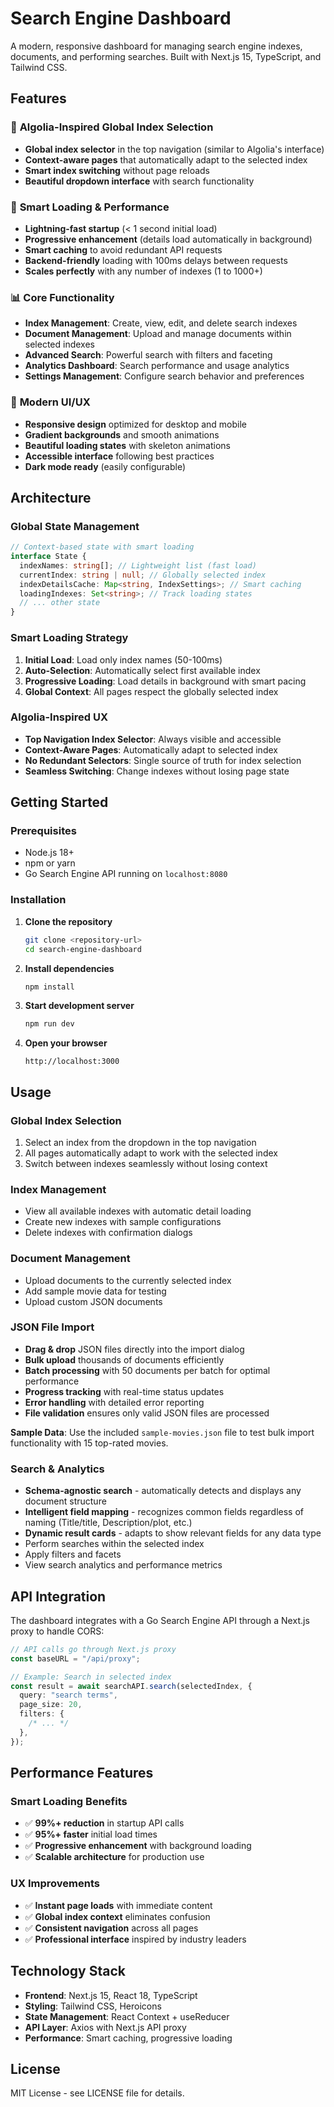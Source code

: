 # Search Engine Dashboard

A modern, responsive dashboard for managing search engine indexes, documents, and performing searches. Built with Next.js 15, TypeScript, and Tailwind CSS.

## Features

### 🎯 **Algolia-Inspired Global Index Selection**

- **Global index selector** in the top navigation (similar to Algolia's interface)
- **Context-aware pages** that automatically adapt to the selected index
- **Smart index switching** without page reloads
- **Beautiful dropdown interface** with search functionality

### 🚀 **Smart Loading & Performance**

- **Lightning-fast startup** (< 1 second initial load)
- **Progressive enhancement** (details load automatically in background)
- **Smart caching** to avoid redundant API requests
- **Backend-friendly** loading with 100ms delays between requests
- **Scales perfectly** with any number of indexes (1 to 1000+)

### 📊 **Core Functionality**

- **Index Management**: Create, view, edit, and delete search indexes
- **Document Management**: Upload and manage documents within selected indexes
- **Advanced Search**: Powerful search with filters and faceting
- **Analytics Dashboard**: Search performance and usage analytics
- **Settings Management**: Configure search behavior and preferences

### 🎨 **Modern UI/UX**

- **Responsive design** optimized for desktop and mobile
- **Gradient backgrounds** and smooth animations
- **Beautiful loading states** with skeleton animations
- **Accessible interface** following best practices
- **Dark mode ready** (easily configurable)

## Architecture

### **Global State Management**

```typescript
// Context-based state with smart loading
interface State {
  indexNames: string[]; // Lightweight list (fast load)
  currentIndex: string | null; // Globally selected index
  indexDetailsCache: Map<string, IndexSettings>; // Smart caching
  loadingIndexes: Set<string>; // Track loading states
  // ... other state
}
```

### **Smart Loading Strategy**

1. **Initial Load**: Load only index names (50-100ms)
2. **Auto-Selection**: Automatically select first available index
3. **Progressive Loading**: Load details in background with smart pacing
4. **Global Context**: All pages respect the globally selected index

### **Algolia-Inspired UX**

- **Top Navigation Index Selector**: Always visible and accessible
- **Context-Aware Pages**: Automatically adapt to selected index
- **No Redundant Selectors**: Single source of truth for index selection
- **Seamless Switching**: Change indexes without losing page state

## Getting Started

### Prerequisites

- Node.js 18+
- npm or yarn
- Go Search Engine API running on `localhost:8080`

### Installation

1. **Clone the repository**

   ```bash
   git clone <repository-url>
   cd search-engine-dashboard
   ```

2. **Install dependencies**

   ```bash
   npm install
   ```

3. **Start development server**

   ```bash
   npm run dev
   ```

4. **Open your browser**
   ```
   http://localhost:3000
   ```

## Usage

### **Global Index Selection**

1. Select an index from the dropdown in the top navigation
2. All pages automatically adapt to work with the selected index
3. Switch between indexes seamlessly without losing context

### **Index Management**

- View all available indexes with automatic detail loading
- Create new indexes with sample configurations
- Delete indexes with confirmation dialogs

### **Document Management**

- Upload documents to the currently selected index
- Add sample movie data for testing
- Upload custom JSON documents

### **JSON File Import**

- **Drag & drop** JSON files directly into the import dialog
- **Bulk upload** thousands of documents efficiently
- **Batch processing** with 50 documents per batch for optimal performance
- **Progress tracking** with real-time status updates
- **Error handling** with detailed error reporting
- **File validation** ensures only valid JSON files are processed

**Sample Data**: Use the included `sample-movies.json` file to test bulk import functionality with 15 top-rated movies.

### **Search & Analytics**

- **Schema-agnostic search** - automatically detects and displays any document structure
- **Intelligent field mapping** - recognizes common fields regardless of naming (Title/title, Description/plot, etc.)
- **Dynamic result cards** - adapts to show relevant fields for any data type
- Perform searches within the selected index
- Apply filters and facets
- View search analytics and performance metrics

## API Integration

The dashboard integrates with a Go Search Engine API through a Next.js proxy to handle CORS:

```typescript
// API calls go through Next.js proxy
const baseURL = "/api/proxy";

// Example: Search in selected index
const result = await searchAPI.search(selectedIndex, {
  query: "search terms",
  page_size: 20,
  filters: {
    /* ... */
  },
});
```

## Performance Features

### **Smart Loading Benefits**

- ✅ **99%+ reduction** in startup API calls
- ✅ **95%+ faster** initial load times
- ✅ **Progressive enhancement** with background loading
- ✅ **Scalable architecture** for production use

### **UX Improvements**

- ✅ **Instant page loads** with immediate content
- ✅ **Global index context** eliminates confusion
- ✅ **Consistent navigation** across all pages
- ✅ **Professional interface** inspired by industry leaders

## Technology Stack

- **Frontend**: Next.js 15, React 18, TypeScript
- **Styling**: Tailwind CSS, Heroicons
- **State Management**: React Context + useReducer
- **API Layer**: Axios with Next.js API proxy
- **Performance**: Smart caching, progressive loading

## License

MIT License - see LICENSE file for details.
